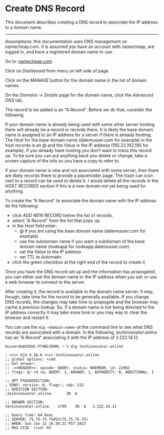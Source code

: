 # Create DNS Record

This document describes creating a DNS record to associate the IP address to a domain name.

---
*Assumptions:* this documentation uses DNS management on namecheap.com. It is assumed you have an account with namecheap, are logged in, and 
have a registered domain name to use.

Go to: [namecheap.com](https://www.namecheap.com/)

Click on *Dashboard* from menu on left side of page.

Click on the *MANAGE* button for the domain name in the list of domain names.

On the *Domains -> Details* page for the domain name, click the *Advanced DNS* tab.

The record to be added is an "A Record". Before we do that, consider the following. 

If your domain name is already being used with some other server hosting there will already be a record or records there. It is likely 
the base domain name is assigned to an IP address for a server if there is already hosting. The *Host* for the base domain name 
(dalemusser.com for example) in the host records is an @ and the *Value* is the IP address (165.22.162.195 for example). If you already 
have hosting you don't want to mess this record up. To be sure you can put anything back you delete or change, take a screen capture of 
the info so you have a copy to refer to.

If your domain name is new and not associated with some server, then there are likely records there to provide a placeholder page.
The trash can icon next to a record can be used to delete it. I would delete all the records in the *HOST RECORDS* section if this is
a new domain not yet being used for anything.

To create the "A Record" to associate the domain name with the IP address do the following:

* click *ADD NEW RECORD* below the list of records.
* select "A Record" from the list that pops up.
* in the *Host* field enter:
  * @ if you are using the base domain name (dalemusser.com for example)
  * use the subdomain name if you want a subdomain of the base domain name (nodeapp for nodeapp.dalemusser.com) 
  * set the *Value* to the IP address
  * set TTL to Automatic
* click the green checkbox at the right end of the record to create it

Once you have the DNS record set up and the information has propogated, you can either use the domain name or the IP address when you ssh or use a web 
browser to connect to the server.

After creating it, the record is available to the domain name server. It may, though, take time for the record to be generally available.
If you change DNS records, the changes may take time to propogate and the browser may cache a previous lookup. So, if a domain name is not being
directed to the IP address correctly it may take more time or you may way to clear the browser and restart it.

You can use the ```dig <domain-name>``` at the command line to see what DNS records are associated with a domain. In the following, *techinnovator.online* has an "A Record" associating it with the IP address of 3.222.14.12.

```
musserda@CEDUC-PT4N2J09RL ~ % dig techinnovator.online

; <<>> DiG 9.10.6 <<>> techinnovator.online
;; global options: +cmd
;; Got answer:
;; ->>HEADER<<- opcode: QUERY, status: NOERROR, id: 22902
;; flags: qr rd ra; QUERY: 1, ANSWER: 1, AUTHORITY: 0, ADDITIONAL: 1

;; OPT PSEUDOSECTION:
; EDNS: version: 0, flags:; udp: 512
;; QUESTION SECTION:
;techinnovator.online.		IN	A

;; ANSWER SECTION:
techinnovator.online.	1799	IN	A	3.222.14.12

;; Query time: 64 msec
;; SERVER: 75.75.75.75#53(75.75.75.75)
;; WHEN: Sun Jan 22 16:38:21 PST 2023
;; MSG SIZE  rcvd: 65

```



